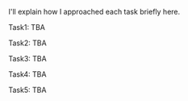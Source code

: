 I'll explain how I approached each task briefly here.

Task1:
TBA

Task2:
TBA

Task3:
TBA

Task4:
TBA

Task5:
TBA

